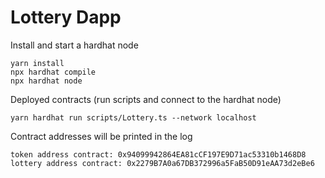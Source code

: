 # Lottery Dapp

Install and start a hardhat node
```shell
yarn install
npx hardhat compile
npx hardhat node
```


Deployed contracts (run scripts and connect to the hardhat node)
```shell
yarn hardhat run scripts/Lottery.ts --network localhost
```

Contract addresses will be printed in the log 
```
token address contract: 0x94099942864EA81cCF197E9D71ac53310b1468D8
lottery address contract: 0x2279B7A0a67DB372996a5FaB50D91eAA73d2eBe6
```
